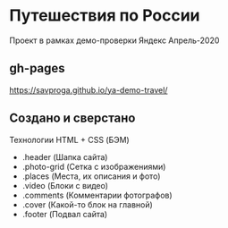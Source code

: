 # Путешествия по России
Проект в рамках демо-проверки Яндекс Апрель-2020

## gh-pages
https://savproga.github.io/ya-demo-travel/

## Создано и сверстано 
Технологии HTML + CSS (БЭМ)

- .header (Шапка сайта)
- .photo-grid (Сетка с изображениями)
- .places (Места, их описания и фото)
- .video (Блоки с видео)
- .comments (Комментарии фотографов)
- .cover (Какой-то блок на главной)
- .footer (Подвал сайта)